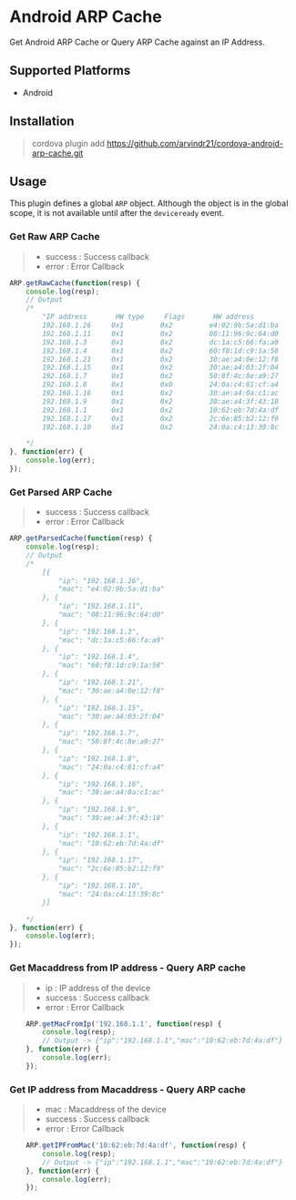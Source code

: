 Android ARP Cache
======

Get Android ARP Cache or Query ARP Cache against an IP Address.

## Supported Platforms

- Android

## Installation

> cordova plugin add https://github.com/arvindr21/cordova-android-arp-cache.git

## Usage

This plugin defines a global `ARP` object.
Although the object is in the global scope, it is not available until after the `deviceready` event.

### Get Raw ARP Cache

> - success : Success callback
> - error : Error Callback


```js
ARP.getRawCache(function(resp) {
    console.log(resp);
    // Output
    /*
		"IP address       HW type     Flags       HW address            Mask     Device
		192.168.1.26     0x1         0x2         e4:02:9b:5a:d1:ba     *        wlan0
		192.168.1.11     0x1         0x2         08:11:96:9c:64:d0     *        wlan0
		192.168.1.3      0x1         0x2         dc:1a:c5:66:fa:a9     *        wlan0
		192.168.1.4      0x1         0x2         60:f8:1d:c9:1a:58     *        wlan0
		192.168.1.21     0x1         0x2         30:ae:a4:0e:12:f8     *        wlan0
		192.168.1.15     0x1         0x2         30:ae:a4:03:2f:04     *        wlan0
		192.168.1.7      0x1         0x2         50:8f:4c:8e:a9:27     *        wlan0
		192.168.1.8      0x1         0x0         24:0a:c4:81:cf:a4     *        wlan0
		192.168.1.16     0x1         0x2         30:ae:a4:0a:c1:ac     *        wlan0
		192.168.1.9      0x1         0x2         30:ae:a4:3f:43:18     *        wlan0
		192.168.1.1      0x1         0x2         10:62:eb:7d:4a:df     *        wlan0
		192.168.1.17     0x1         0x2         2c:6e:85:b2:12:f9     *        wlan0
		192.168.1.10     0x1         0x2         24:0a:c4:13:39:8c     *        wlan0"

    */
}, function(err) {
    console.log(err);
});
```

### Get Parsed ARP Cache

> - success : Success callback
> - error : Error Callback


```js
ARP.getParsedCache(function(resp) {
    console.log(resp);
    // Output
    /*
		[{
		    "ip": "192.168.1.26",
		    "mac": "e4:02:9b:5a:d1:ba"
		}, {
		    "ip": "192.168.1.11",
		    "mac": "08:11:96:9c:64:d0"
		}, {
		    "ip": "192.168.1.3",
		    "mac": "dc:1a:c5:66:fa:a9"
		}, {
		    "ip": "192.168.1.4",
		    "mac": "60:f8:1d:c9:1a:58"
		}, {
		    "ip": "192.168.1.21",
		    "mac": "30:ae:a4:0e:12:f8"
		}, {
		    "ip": "192.168.1.15",
		    "mac": "30:ae:a4:03:2f:04"
		}, {
		    "ip": "192.168.1.7",
		    "mac": "50:8f:4c:8e:a9:27"
		}, {
		    "ip": "192.168.1.8",
		    "mac": "24:0a:c4:81:cf:a4"
		}, {
		    "ip": "192.168.1.16",
		    "mac": "30:ae:a4:0a:c1:ac"
		}, {
		    "ip": "192.168.1.9",
		    "mac": "30:ae:a4:3f:43:18"
		}, {
		    "ip": "192.168.1.1",
		    "mac": "10:62:eb:7d:4a:df"
		}, {
		    "ip": "192.168.1.17",
		    "mac": "2c:6e:85:b2:12:f9"
		}, {
		    "ip": "192.168.1.10",
		    "mac": "24:0a:c4:13:39:8c"
		}]

    */
}, function(err) {
    console.log(err);
});
```

### Get Macaddress from IP address - Query ARP cache

> - ip : IP address of the device
> - success : Success callback
> - error : Error Callback

```js
	ARP.getMacFromIp('192.168.1.1', function(resp) {
	    console.log(resp);
	    // Output -> {"ip":"192.168.1.1","mac":"10:62:eb:7d:4a:df"}
	}, function(err) {
	    console.log(err);
	});
```

### Get IP address from Macaddress - Query ARP cache

> - mac : Macaddress of the device
> - success : Success callback
> - error : Error Callback

```js
	ARP.getIPFromMac('10:62:eb:7d:4a:df', function(resp) {
	    console.log(resp);
	    // Output -> {"ip":"192.168.1.1","mac":"10:62:eb:7d:4a:df"}
	}, function(err) {
	    console.log(err);
	});
```